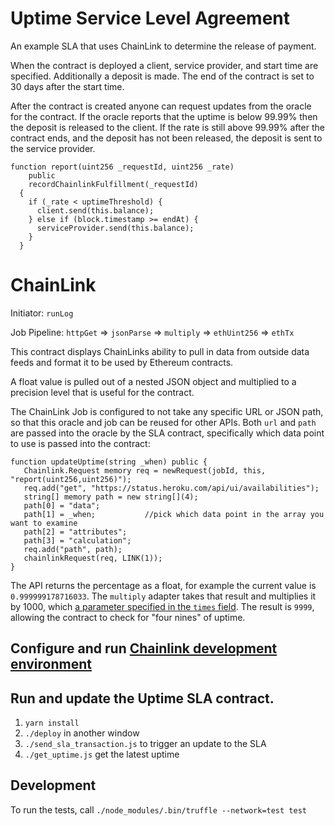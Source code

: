 # Uptime Service Level Agreement

An example SLA that uses ChainLink to determine the release of payment.

When the contract is deployed a client, service provider, and start time are specified. Additionally a deposit is made. The end of the contract is set to 30 days after the start time.

After the contract is created anyone can request updates from the oracle for the contract. If the oracle reports that the uptime is below 99.99% then the deposit is released to the client. If the rate is still above 99.99% after the contract ends, and the deposit has not been released, the deposit is sent to the service provider.

```solidity
function report(uint256 _requestId, uint256 _rate)
    public
    recordChainlinkFulfillment(_requestId)
  {
    if (_rate < uptimeThreshold) {
      client.send(this.balance);
    } else if (block.timestamp >= endAt) {
      serviceProvider.send(this.balance);
    }
  }
```

# ChainLink

Initiator: `runLog`

Job Pipeline: `httpGet` => `jsonParse` => `multiply` => `ethUint256` => `ethTx`

This contract displays ChainLinks ability to pull in data from outside data feeds and format it to be used by Ethereum contracts.

A float value is pulled out of a nested JSON object and multiplied to a precision level that is useful for the contract.

The ChainLink Job is configured to not take any specific URL or JSON path, so that this oracle and job can be reused for other APIs. Both `url` and `path` are passed into the oracle by the SLA contract, specifically which data point to use is passed into the contract:
```solidity
function updateUptime(string _when) public {
   Chainlink.Request memory req = newRequest(jobId, this, "report(uint256,uint256)");
   req.add("get", "https://status.heroku.com/api/ui/availabilities");
   string[] memory path = new string[](4);
   path[0] = "data";
   path[1] = _when;           //pick which data point in the array you want to examine
   path[2] = "attributes";
   path[3] = "calculation";
   req.add("path", path);
   chainlinkRequest(req, LINK(1));
}
```

The API returns the percentage as a float, for example the current value is `0.999999178716033`. The `multiply` adapter takes that result and multiplies it by 1000, which [a parameter specified in the `times` field](https://github.com/smartcontractkit/hello_chainlink/blob/4b42f127ddeca6541ac2aba1803f458d0a3bf460/uptime_sla/http_json_x10000_job.json). The result is `9999`, allowing the contract to check for "four nines" of uptime.

## Configure and run [Chainlink development environment](../README.md#run-chainlink-development-environment)

## Run and update the Uptime SLA contract.

1. `yarn install`
2. `./deploy` in another window
3. `./send_sla_transaction.js` to trigger an update to the SLA
4. `./get_uptime.js` get the latest uptime

## Development

To run the tests, call `./node_modules/.bin/truffle --network=test test`
